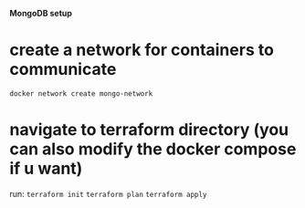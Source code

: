 **MongoDB setup**

# create a network for containers to communicate

`docker network create mongo-network`

# navigate to terraform directory (you can also modify the docker compose if u want)

run:
`terraform init`
`terraform plan`
`terraform apply`
